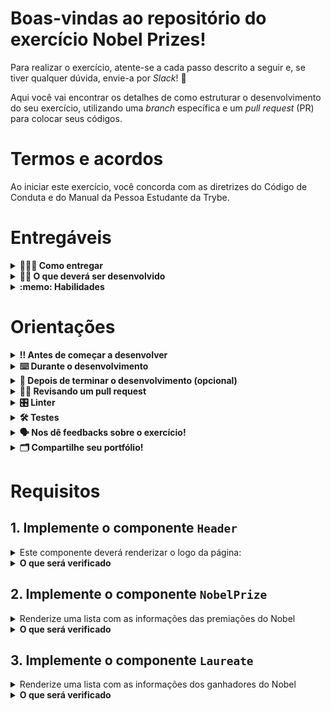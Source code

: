 # Boas-vindas ao repositório do exercício Nobel Prizes!

Para realizar o exercício, atente-se a cada passo descrito a seguir e, se tiver qualquer dúvida, envie-a por _Slack_! 🚀

Aqui você vai encontrar os detalhes de como estruturar o desenvolvimento do seu exercício, utilizando uma _branch_ específica e um _pull request_ (PR) para colocar seus códigos.

# Termos e acordos

Ao iniciar este exercício, você concorda com as diretrizes do Código de Conduta e do Manual da Pessoa Estudante da Trybe.

# Entregáveis

<details>
  <summary><strong>🤷🏽‍♀️ Como entregar</strong></summary><br />

Para entregar o seu exercício você deverá criar um _pull request_ neste repositório.

> **Relembrando 🧠**: Lembre-se que você pode consultar nosso conteúdo sobre [Git & GitHub](https://app.betrybe.com/course/4d67f5b4-34a6-489f-a205-b6c7dc50fc16/) e nosso [Blog - Git & GitHub](https://blog.betrybe.com/tecnologia/git-e-github/) sempre que precisar!

</details>

<details>
  <summary><strong>👨‍💻 O que deverá ser desenvolvido</strong></summary><br />

Neste exercício, utilizando React com classes, você irá implementar uma aplicação que irá exibir uma lista de prêmios Nobel. Para isso, você irá consumir uma API que contém os dados dos prêmios Nobel.

</details>

<details>
  <summary><strong>:memo: Habilidades</strong></summary><br />

Neste exercício, verificamos se você é capaz de:

- Criar componentes React reutilizáveis com classes;

- Realizar requisições a uma API com ciclos de vida de componentes;

- Renderizar as informações contidas em um _array_ em forma de componente;

</details>

# Orientações

<details>
  <summary><strong>‼️ Antes de começar a desenvolver</strong></summary><br />

1. Clone o repositório

- Use o comando: `git clone git@github.com:tryber/sd-032-b-exercise-nobel-prizes`.
- Entre na pasta do repositório que você acabou de clonar:
  - `cd sd-032-b-exercise-nobel-prizes`

2. Instale as dependências

- `npm install`.

3. Crie uma branch a partir da branch `main`

- Verifique que você está na branch `main`
  - Exemplo: `git branch`
- Se não estiver, mude para a branch `main`
  - Exemplo: `git checkout main`
- Agora crie uma branch à qual você vai submeter os `commits` do seu exercício
  - Você deve criar uma branch no seguinte formato: `nome-de-usuario-nome-do-exercicio`
  - Exemplo: `git checkout -b joaozinho-sd-032-b-exercise-nobel-prizes`

4. Adicione as mudanças ao _stage_ do Git e faça um `commit`

- Verifique que as mudanças ainda não estão no _stage_
  - Exemplo: `git status` (deve aparecer listada a pasta _joaozinho_ em vermelho)
- Adicione o novo arquivo ao _stage_ do Git
  - Exemplo:
    - `git add .` (adicionando todas as mudanças - _que estavam em vermelho_ - ao stage do Git)
    - `git status` (deve aparecer listado o arquivo _joaozinho/README.md_ em verde)
- Faça o `commit` inicial
  - Exemplo:
    - `git commit -m 'iniciando o exercício x'` (fazendo o primeiro commit)
    - `git status` (deve aparecer uma mensagem tipo _nothing to commit_ )

5. Adicione a sua branch com o novo `commit` ao repositório remoto

- Usando o exemplo anterior: `git push -u origin joaozinho-sd-032-b-exercise-nobel-prizes`

6. Crie um novo `Pull Request` _(PR)_

- Vá até a página de _Pull Requests_ do [repositório no GitHub](https://github.com/tryber/sd-032-b-exercise-nobel-prizes/pulls)
- Clique no botão verde _"New pull request"_
- Clique na caixa de seleção _"Compare"_ e escolha a sua branch **com atenção**
- Coloque um título para a sua _Pull Request_
  - Exemplo: _"Cria tela de busca"_
- Clique no botão verde _"Create pull request"_
- Adicione uma descrição para o _Pull Request_ e clique no botão verde _"Create pull request"_
- **Não se preocupe em preencher mais nada por enquanto!**
- Volte até a [página de _Pull Requests_ do repositório](https://github.com/tryber/sd-032-b-exercise-nobel-prizes/pulls) e confira que o seu _Pull Request_ está criado

</details>

<details>
  <summary><strong>⌨️ Durante o desenvolvimento</strong></summary><br />

- Faça `commits` das alterações que você fizer no código regularmente

- Lembre-se de sempre após um (ou alguns) `commits` atualizar o repositório remoto

- Os comandos que você utilizará com mais frequência são:
  1. `git status` _(para verificar o que está em vermelho - fora do stage - e o que está em verde - no stage)_
  2. `git add` _(para adicionar arquivos ao stage do Git)_
  3. `git commit` _(para criar um commit com os arquivos que estão no stage do Git)_
  4. `git push -u origin nome-da-branch` _(para enviar o commit para o repositório remoto na primeira vez que fizer o `push` de uma nova branch)_
  5. `git push` _(para enviar o commit para o repositório remoto após o passo anterior)_

</details>

<details>
  <summary><strong>🤝 Depois de terminar o desenvolvimento (opcional)</strong></summary><br />

Para sinalizar que o seu exercício está pronto para o _"Code Review"_, faça o seguinte:

- Vá até a página **DO SEU** _Pull Request_, adicione a label de _"code-review"_ e marque seus colegas:

  - No menu à direita, clique no _link_ **"Labels"** e escolha a _label_ **code-review**;

  - No menu à direita, clique no _link_ **"Assignees"** e escolha **o seu usuário**;

  - No menu à direita, clique no _link_ **"Reviewers"** e digite `students`, selecione o time `tryber/students-sd-032-b`.

Caso tenha alguma dúvida, [aqui tem um video explicativo](https://vimeo.com/362189205).

</details>

<details>
  <summary><strong>🕵🏿 Revisando um pull request</strong></summary><br />

Use o conteúdo sobre [Code Review](https://app.betrybe.com/course/real-life-engineer/code-review) para te ajudar a revisar os _Pull Requests_.

</details>

<details>
  <summary><strong>🎛 Linter</strong></summary><br />

Para garantir a qualidade do código, vamos utilizar neste exercício os linters `ESLint` e `StyleLint`.
Assim o código estará alinhado com as boas práticas de desenvolvimento, sendo mais legível
e de fácil manutenção! Para rodá-los localmente, execute os comandos abaixo:

```bash
  npm run lint
  npm run lint:styles
```

⚠️ **PULL REQUESTS COM ISSUES DE LINTER NÃO SERÃO AVALIADAS.
ATENTE-SE PARA RESOLVÊ-LAS ANTES DE FINALIZAR O DESENVOLVIMENTO!** ⚠️

Em caso de dúvidas, confira o material do course sobre [ESLint e Stylelint](https://app.betrybe.com/course/real-life-engineer/eslint).

</details>

<details>
  <summary><strong>🛠 Testes</strong></summary><br />

Para avaliar o exercício, iremos utilizar [React Testing Library (RTL)](https://testing-library.com/docs/react-testing-library/intro) na execução dos testes.

Na descrição dos requisitos,logo abaixo, será solicitado que seja feita a adição de atributos data-testid nos elementos *HTML*.
  
Vamos a um exemplo de modo a deixar evidente essa configuração: se o requisito pedir "crie um botão e adicione o id de teste (ou data-testid) com o valor my-action, você pode escrever:

```html
<button data-testid="my-action"></button>
```

ou

```html
<a data-testid="my-action"></a>
```

Ou seja, o atributo `data-testid="my-action"` servirá para o React Testing Library(RTL) identificar o elemento, dessa forma conseguiremos realizar testes focados no comportamento da aplicação.

⚠️**AVISO**: Muito cuidado com os nomes especificados nos requisitos! O conteúdo deve ser **exatamente igual** ao texto descrito no requisito.

Para verificar a solução proposta, você pode efetuar todos os testes localmente, basta executar:

```bash
npm test
```

### Dica: desativando testes

Especialmente no início, quando a maioria dos testes está falhando, a saída após executar os testes é extensa. Você pode desabilitar temporariamente um teste utilizando a função `skip` junto à função `it`. Como o nome indica, esta função "pula" um teste. Veja um exemplo:

```js
it.skip("Será validado se o campo de filtro por nome renderiza na tela", () => {
  render(<App />);
  const filterNameInput = screen.getByTestId(/name-filter/i);
  expect(filterNameInput).toBeInTheDocument();
});
```

![image](skip-image.png)

> Uma estratégia é pular todos os testes no início e ir implementando um teste de cada vez, removendo dele a função `skip`.

Como uma segunda proposta, você também pode rodar apenas um arquivo de teste, por exemplo:

```bash
npm test 
```

Outra forma para contornar esse problema é a utilização da função `.only` após o `it`. Com isso, será possível que apenas um requisito rode localmente e seja avaliado.

```js
it.only("Será validado se o campo de filtro por nome renderiza na tela", () => {
  render(<App />);
  const filterNameInput = screen.getByTestId(/name-filter/i);
  expect(filterNameInput).toBeInTheDocument();
});
```

![image](only-image.png)

⚠️ Atenção: **O avaliador automático não necessariamente avalia seu exercício na ordem em que os requisitos aparecem no readme. Isso acontece para deixar o processo de avaliação mais rápido. Então, não se assuste se isso acontecer, ok?**

</details>

<details>
  <summary><strong>🗣 Nos dê feedbacks sobre o exercício!</strong></summary> <br />

  Ao finalizar e submeter o exercício, não se esqueça de avaliar sua experiência preenchendo o formulário. Leva menos de 3 minutos!

  [FORMULÁRIO DE AVALIAÇÃO](https://be-trybe.typeform.com/to/ZTeR4IbH#cohort_hidden=CH32-B&template=betrybe/sd-0x-exercise-nobel-prizes)

</details>

<details>
  <summary><strong>🗂 Compartilhe seu portfólio!</strong></summary><br />

Você sabia que o LinkedIn é a principal rede social profissional e compartilhar o seu aprendizado lá é muito importante para quem deseja construir uma carreira de sucesso? Compartilhe esse exercício no seu LinkedIn, marque o perfil da Trybe (@trybe) e mostre para a sua rede toda a sua evolução.

</details>

# Requisitos

## 1. Implemente o componente `Header`

<details>
  <summary>Este componente deverá renderizar o logo da página:</summary>
  
  - O componente deve ser um componente de classe;

  - Exiba o logo do prêmio nobel, que está disponível no arquivo `src/assets/nobel_logo.png` dentro de uma tag `<header />`.
    - A imagem deve possuir a propriedade `alt` com o valor `Nobel Logo`;

  - Renderize o componente `Header` no componente `App`.
  
</details>

<details>
  <summary><strong>O que será verificado</strong></summary>

- Será verificado se o componente `Header` é renderizado no componente `App`;
- Será verificado se o componente `Header` é um componente de classe;
- Será verificado se o componente `Header` renderiza o logo do prêmio nobel;

</details>

## 2. Implemente o componente `NobelPrize`

<details>
  <summary>Renderize uma lista com as informações das premiações do Nobel</summary>

  - As informações devem ser obtidas através da API do prêmio nobel, disponível em `https://api.nobelprize.org/2.1/nobelPrizes`;

  - <details><summary>Exemplo de retorno da API</summary><br />
    
    ```json
    {
      "nobelPrizes": [
        {
          "awardYear": "1901",
          "category": {
            "en": "Chemistry",
            "no": "Kjemi",
            "se": "Kemi"
          },
          "categoryFullName": {
            "en": "The Nobel Prize in Chemistry",
            "no": "Nobelprisen i kjemi",
            "se": "Nobelpriset i kemi"
          },
          "dateAwarded": "1901-11-12",
          "prizeAmount": 150782,
          "prizeAmountAdjusted": 8722510,
          "links": [
            {
              "rel": "nobelPrize",
              "href": "https://api.nobelprize.org/2/nobelPrize/che/1901",
              "action": "GET",
              "types": "application/json"
            }
          ],
          "laureates": [
            {
              "id": "160",
              "knownName": {
                "en": "Jacobus H. van 't Hoff"
              },
              "fullName": {
                "en": "Jacobus Henricus van 't Hoff"
              },
              "portion": "1",
              "sortOrder": "1",
              "motivation": {
                "en": "in recognition of the extraordinary services he has rendered by the discovery of the laws of chemical dynamics and osmotic pressure in solutions",
                "se": "såsom ett erkännande av den utomordentliga förtjänst han inlagt genom upptäckten av lagarna för den kemiska dynamiken och för det osmotiska trycket i lösningar"
              },
              "links": [
                {
                  "rel": "laureate",
                  "href": "https://api.nobelprize.org/2/laureate/160",
                  "action": "GET",
                  "types": "application/json"
                }
              ]
            }
          ]
        },
        {/* ... */},
        {/* ... */}
      ]
    }
    ```
    </details>

  Dentro do app exiba todos os prêmios retornados da API, de forma que o componente `NobelPrize` deverá ser renderizado para cada prêmio.

  - O componente `NobelPrize` deve ser um componente de classe;
    - Exiba a categoria do prêmio dentro de uma tag `h2`;

    > Dica: a categoria do prêmio está disponível na chave `categoryFullName` do objeto de cada prêmio e deve ser renderizada em inglês (`en`).

    - Exiba a data do prêmio dentro de uma tag `h4`;
    > Dica: deve ser renderizada a data completa e não apenas o ano.

</details>

<details>
  <summary><strong>O que será verificado</strong></summary>

  - Será verificado se o componente `NobelPrize` renderiza a categoria dos prêmios dentro de uma tag `h2`;
  - Será verificado se o componente `NobelPrize` renderiza a data dos prêmios dentro de uma tag `h4`;

</details>

## 3. Implemente o componente `Laureate`

<details>
  <summary>Renderize uma lista com as informações dos ganhadores do Nobel</summary>

  - Dentro do componente `NobelPrize`, renderize uma lista com os ganhadores do prêmio;
  - Para cada ganhador, renderize o componente `Laureate`;
  - O componente deve ser um componente de classe;
  - Exiba o nome do ganhador dentro de uma tag `h3`;

  > Dica: o nome do ganhador está disponível na chave `knownName` do objeto de cada ganhador e deve ser renderizado em inglês (`en`).
  
  > Algumas premiações não possuem esse campo, nesse caso, renderize o nome completo (`orgName`).

  - Exiba o motivo do prêmio dentro de uma tag `p`;

</details>

<details>
  <summary><strong>O que será verificado</strong></summary>

  - Será verificado se o componente `Laureate` renderiza o nome do ganhador dentro de uma tag `h3`;
  - Será verificado se o componente `Laureate` renderiza o motivo do prêmio dentro de uma tag `p`;

</details>
